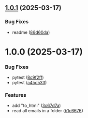 ## [1.0.1](https://github.com/ChristianPRO1982/manage-newsletters/compare/v1.0.0...v1.0.1) (2025-03-17)


### Bug Fixes

* readme ([86d60da](https://github.com/ChristianPRO1982/manage-newsletters/commit/86d60daf5eae2b9d8a5be864b070042d84562af1))

# 1.0.0 (2025-03-17)


### Bug Fixes

* pytest ([8c9f2ff](https://github.com/ChristianPRO1982/manage-newsletters/commit/8c9f2ffc2b86d77c987647ed688d5c7a88447713))
* pytest ([a45c533](https://github.com/ChristianPRO1982/manage-newsletters/commit/a45c5335384a891b451d02e92244fee59e20a4ad))


### Features

* add "to_html" ([3c67d7a](https://github.com/ChristianPRO1982/manage-newsletters/commit/3c67d7a2ab3121d35e3368c9589f631174363cd8))
* read all emails in a folder ([b1c6676](https://github.com/ChristianPRO1982/manage-newsletters/commit/b1c6676b8040470d1d68ec3554677a401ae95116))
